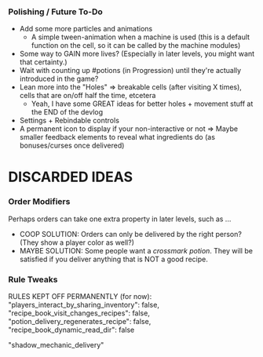 


### Polishing / Future To-Do

* Add some more particles and animations
  * A simple tween-animation when a machine is used (this is a default function on the cell, so it can be called by the machine modules)
* Some way to GAIN more lives? (Especially in later levels, you might want that certainty.)
* Wait with counting up #potions (in Progression) until they're actually introduced in the game?
* Lean more into the "Holes" => breakable cells (after visiting X times), cells that are on/off half the time, etcetera
  * Yeah, I have some GREAT ideas for better holes + movement stuff at the END of the devlog
* Settings + Rebindable controls
* A permanent icon to display if your non-interactive or not => Maybe smaller feedback elements to reveal what ingredients do (as bonuses/curses once delivered)


# DISCARDED IDEAS

### Order Modifiers

Perhaps orders can take one extra property in later levels, such as ...

* COOP SOLUTION: Orders can only be delivered by the right person? (They show a player color as well?)
* MAYBE SOLUTION: Some people want a _crossmark potion_. They will be satisfied if you deliver anything that is NOT a good recipe.

### Rule Tweaks

RULES KEPT OFF PERMANENTLY (for now):
"players_interact_by_sharing_inventory": false,
"recipe_book_visit_changes_recipes": false,
"potion_delivery_regenerates_recipe": false,
"recipe_book_dynamic_read_dir": false


"shadow_mechanic_delivery"